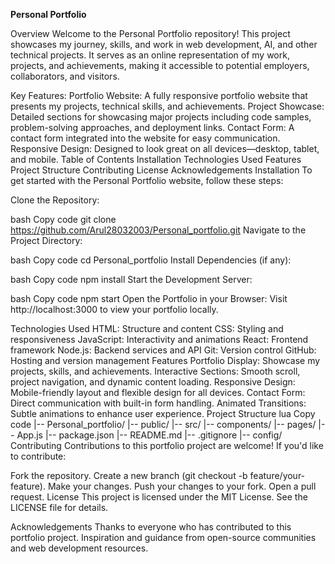 **Personal Portfolio**

Overview
Welcome to the Personal Portfolio repository! This project showcases my journey, skills, and work in web development, AI, and other technical projects. It serves as an online representation of my work, projects, and achievements, making it accessible to potential employers, collaborators, and visitors.

Key Features:
Portfolio Website: A fully responsive portfolio website that presents my projects, technical skills, and achievements.
Project Showcase: Detailed sections for showcasing major projects including code samples, problem-solving approaches, and deployment links.
Contact Form: A contact form integrated into the website for easy communication.
Responsive Design: Designed to look great on all devices—desktop, tablet, and mobile.
Table of Contents
Installation
Technologies Used
Features
Project Structure
Contributing
License
Acknowledgements
Installation
To get started with the Personal Portfolio website, follow these steps:

Clone the Repository:

bash
Copy code
git clone https://github.com/Arul28032003/Personal_portfolio.git
Navigate to the Project Directory:

bash
Copy code
cd Personal_portfolio
Install Dependencies (if any):

bash
Copy code
npm install
Start the Development Server:

bash
Copy code
npm start
Open the Portfolio in your Browser: Visit http://localhost:3000 to view your portfolio locally.

Technologies Used
HTML: Structure and content
CSS: Styling and responsiveness
JavaScript: Interactivity and animations
React: Frontend framework
Node.js: Backend services and API
Git: Version control
GitHub: Hosting and version management
Features
Portfolio Display: Showcase my projects, skills, and achievements.
Interactive Sections: Smooth scroll, project navigation, and dynamic content loading.
Responsive Design: Mobile-friendly layout and flexible design for all devices.
Contact Form: Direct communication with built-in form handling.
Animated Transitions: Subtle animations to enhance user experience.
Project Structure
lua
Copy code
|-- Personal_portfolio/
    |-- public/
    |-- src/
        |-- components/
        |-- pages/
        |-- App.js
    |-- package.json
    |-- README.md
    |-- .gitignore
    |-- config/
Contributing
Contributions to this portfolio project are welcome! If you'd like to contribute:

Fork the repository.
Create a new branch (git checkout -b feature/your-feature).
Make your changes.
Push your changes to your fork.
Open a pull request.
License
This project is licensed under the MIT License. See the LICENSE file for details.

Acknowledgements
Thanks to everyone who has contributed to this portfolio project.
Inspiration and guidance from open-source communities and web development resources.
